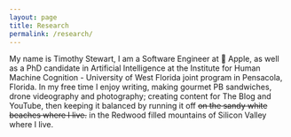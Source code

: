 ```yaml
---
layout: page
title: Research
permalink: /research/
---
```


My name is Timothy Stewart, I am a Software Engineer at  Apple, as well as a PhD candidate in Artificial Intelligence at the Institute for Human Machine Cognition - University of West Florida joint program in Pensacola, Florida. In my free time I enjoy writing, making gourmet PB sandwiches, drone videography and photography; creating content for The Blog and YouTube, then keeping it balanced by running it off ~~on the sandy white beaches where I live.~~ in the Redwood filled mountains of Silicon Valley where I live.



